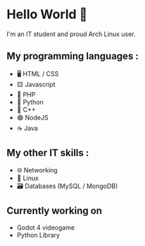 # Hello World 👋

I'm an IT student and proud Arch Linux user.

## My programming languages :
- 🖥 HTML / CSS
- 🟨 Javascript
- 🐘 PHP
- 🐍 Python
- 🔵 C++
- 🟢 NodeJS
- ☕ Java

## My other IT skills :
- 🌐 Networking
- 🐧 Linux
- 🗃 Databases (MySQL / MongoDB)

## Currently working on
- Godot 4 videogame
- Python Library

<!--
**ZeMonsiM/ZeMonsiM** is a ✨ _special_ ✨ repository because its `README.md` (this file) appears on your GitHub profile.

Here are some ideas to get you started:

- 🔭 I’m currently working on ...
- 🌱 I’m currently learning ...
- 👯 I’m looking to collaborate on ...
- 🤔 I’m looking for help with ...
- 💬 Ask me about ...
- 📫 How to reach me: ...
- 😄 Pronouns: ...
- ⚡ Fun fact: ...
-->
